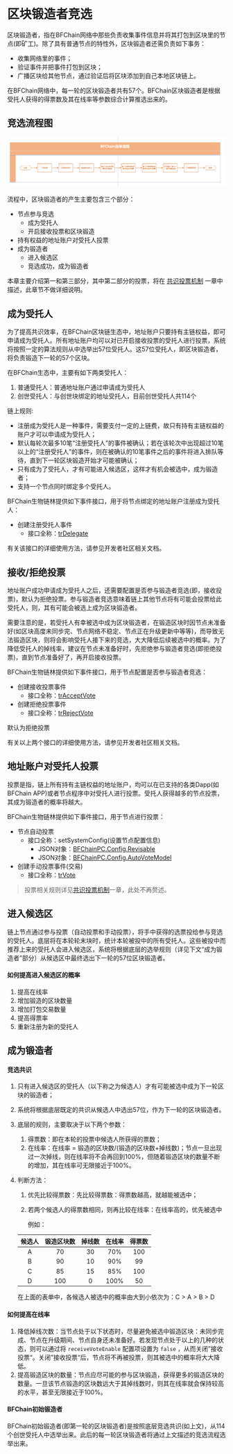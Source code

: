 # 区块锻造者竞选



区块锻造者，指在BFChain网络中那些负责收集事件信息并将其打包到区块里的节点(即矿工)。除了具有普通节点的特性外，区块锻造者还需负责如下事务：

- 收集网络里的事件；
- 验证事件并把事件打包到区块；
- 广播区块给其他节点，通过验证后将区块添加到自己本地区块链上。

在BFChain网络中，每一轮的区块锻造者共有57个。BFChain区块锻造者是根据受托人获得的得票数及其在线率等参数综合计算推选出来的。




## 竞选流程图

![](./media/election-flow.png)

流程中，区块锻造者的产生主要包含三个部分：

- 节点参与竞选
  - 成为受托人
  - 开启接收投票和区块锻造
- 持有权益的地址账户对受托人投票
- 成为锻造者
  - 进入候选区
  - 竞选成功，成为锻造者

本章主要介绍第一和第三部分，其中第二部分的投票，将在 [共识投票机制](/knowledge/02) 一章中描述，此章节不做详细说明。




## 成为受托人

为了提高共识效率，在BFChain区块链生态中，地址账户只要持有主链权益，即可申请成为受托人。所有地址账户均可以对已开启接收投票的受托人进行投票，系统将按照一定的算法规则从中选举出57位受托人。这57位受托人，即区块锻造者，将负责锻造下一轮的57个区块。

在BFChain生态中，主要有如下两类受托人：

1. 普通受托人：普通地址账户通过申请成为受托人
2. 创世受托人：与创世块绑定的地址受托人，目前创世受托人共114个

链上规则:

- 注册成为受托人是一种事件，需要支付一定的上链费，故只有持有主链权益的账户才可以申请成为受托人；
- 默认每轮次最多10笔“注册受托人”的事件被确认；若在该轮次中出现超过10笔以上的“注册受托人”的事件，则在被确认的10笔事件之后的事件将进入排队等待，直到下一轮区块锻造开始才可能被确认；
- 只有成为了受托人，才有可能进入候选区，这样才有机会被选中，成为锻造者；
- 支持一个节点同时绑定多个受托人。

[^注]: 当前PC端已支持一个节点可同时绑定多个受托人，BFChain移动端APP仅支持一个节点只能申请一个受托人。

BFChain生物链林提供如下事件接口，用于将节点绑定的地址账户注册成为受托人：

- 创建注册受托人事件
  - 接口全称：[trDelegate](/api/pc/1-3#_6-创建注册受托人事件)

有关该接口的详细使用方法，请参见开发者社区相关文档。




## 接收/拒绝投票

地址账户成功申请成为受托人之后，还需要配置是否参与锻造者竞选(即，接收投票)，默认为拒绝投票。参与锻造者竞选意味着链上其他节点将有可能会投票给此受托人，则，其有可能会被选上成为区块锻造者。

需要注意的是，若受托人有幸被选中成为区块锻造者，在锻造区块时因节点未准备好(如区块高度未同步完、节点网络不稳定、节点正在升级更新中等等)，而导致无法锻造区块，则将会影响受托人接下来的竞选，大大降低后续被选中的概率。为了降低受托人的掉线率，建议在节点未准备好时，先拒绝参与锻造者竞选(即拒绝投票)，直到节点准备好了，再开启接收投票。

BFChain生物链林提供如下事件接口，用于节点配置是否参与锻造者竞选：

- 创建接收投票事件
  - 接口全称：[trAcceptVote](/api/pc/1-3#_7-创建接收投票事件) 
- 创建拒绝投票事件
  - 接口全称：[trRejectVote](/api/pc/1-3#_8-创建拒绝投票事件)

默认为拒绝投票

有关以上两个接口的详细使用方法，请参见开发者社区相关文档。




## 地址账户对受托人投票

投票是指，链上所有持有主链权益的地址账户，均可以在已支持的各类Dapp(如BFChain APP)或者节点程序中对受托人进行投票。受托人获得越多的节点投票，其成为锻造者的概率将越大。

BFChain生物链林提供如下事件接口，用于节点进行投票：

- 节点自动投票
  - 接口全称：setSystemConfig(设置节点配置信息)
    - JSON对象：[BFChainPC.Config.Revisable](/api/pc/1-5#bfchainpc-config-configrevisable) 
    - JSON对象：[BFChainPC.Config.AutoVoteModel](/api/pc/1-5#bfchainpc-config-autovotemodel) 
- 创建手动投票事件(交易)
  - 接口全称：[trVote](/api/pc/1-3#_9-创建投票事件)



> 投票相关规则详见[共识投票机制](/knowledge/02)一章，此处不再赘述。




## 进入候选区

链上节点通过参与投票（自动投票和手动投票），将手中获得的选票投给参与竞选的受托人。底层将在本轮轮末块时，统计本轮被投中的所有受托人。这些被投中而推荐上来的受托人会进入候选区，系统将根据底层的选举规则（详见下文“成为锻造者”部分）从候选区中最终选出下一轮的57位区块锻造者。

#### 如何提高进入候选区的概率

1. 提高在线率
2. 增加锻造的区块数量
3. 增加打包交易数量
4. 提高得票率
5. 重新注册为新的受托人




## 成为锻造者

#### 竞选共识

1. 只有进入候选区的受托人（以下称之为候选人）才有可能被选中成为下一轮区块的锻造者；

2. 系统将根据底层既定的共识从候选人中选出57位，作为下一轮的区块锻造者。

3. 底层的规则，主要取决于以下两个参数：

   1. 得票数：即在本轮的投票中候选人所获得的票数；
   2. 在线率：在线率 = 锻造的区块数/(锻造的区块数+掉线数)；节点一旦出现过一次掉线，则在线率将不会再回到100%，但随着锻造区块的数量不断的增加，其在线率可无限接近于100%。

4. 判断方法：

   1. 优先比较得票数：先比较得票数：得票数越高，就越能被选中；
   2. 若两个候选人的得票数相同，则再比较在线率：在线率高的，优先被选中

      例如：

   | 候选人 | 锻造区块数 | 掉线数 | 在线率 | 得票数 |
   | :----: | :--------: | :----: | :----: | :----: |
   |   A    |     70     |   30   |  70%   |  100   |
   |   B    |     90     |   10   |  90%   |   99   |
   |   C    |     85     |   15   |  85%   |  100   |
   |   D    |    100     |   0    |  100%  |   50   |

   在上面的表单中，各候选人被选中的概率由大到小依次为：C > A > B > D
   
   


#### 如何提高在线率

1. 降低掉线次数：当节点处于以下状态时，尽量避免被选中锻造区块：未同步完成、节点在升级期间、节点自身还未准备好。若发现节点处于以上的几种的状态，则可以通过将 `receiveVoteEnable` 配置项设置为 `false` ，从而关闭”接收投票“。关闭”接收投票“后，节点将不再被投票，则其被选中的概率将大大降低。
2. 提高锻造区块的数量：节点应尽可能的参与区块锻造，获得更多的锻造区块的数量。一旦该节点锻造的区块数远大于其掉线数时，则其在线率就会保持较高的水平，甚至无限接近于100%。



#### BFChain初始锻造者

BFChain初始锻造者(即第一轮的区块锻造者)是按照底层竞选共识(如上文)，从114个创世受托人中选举出来。此后的每一轮区块锻造者将通过上文描述的竞选流程选举出来。







